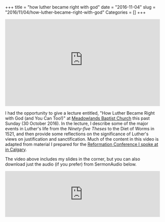 +++
title = "how luther became right with god"
date = "2016-11-04"
slug = "2016/11/04/how-luther-became-right-with-god"
Categories = []
+++

<!-- Youtube -->
<style>.embed-container { position: relative; padding-bottom: 56.25%; height: 0; overflow: hidden; max-width: 100%; } .embed-container iframe, .embed-container object, .embed-container embed { position: absolute; top: 0; left: 0; width: 100%; height: 100%; }</style><div class='embed-container'><iframe src='https://www.youtube-nocookie.com/embed/3wQv6hM6ywQ?rel=0' frameborder='0' allowfullscreen></iframe></div>

I had the opportunity to give a lecture entitled, "How Luther Became Right with God (and You Can Too!)" at [Meadowlands Baptist Church](http://www.meadowlandsbaptist.com/) this past Sunday (30 October 2016). In the lecture, I describe some of the major events in Luther's life from the *Ninety-five Theses* to the Diet of Worms in 1521, and then provide some reflections on the significance of Luther's views on justification and sanctification. Much of the content in this video is adapted from material I prepared for the [Reformation Conference I spoke at in Calgary](http://duncanjohnson.ca/blog/2016/10/08/reformation-conference-in-calgary/).

The video above includes my slides in the corner, but you can also download just the audio (if you prefer) from SermonAudio below. 

<!-- SermonAudio -->
<iframe style="min-width: 225px;" width="100%" height="150" frameborder="0" src="https://www.sermonaudio.com/saplayer/player_embed.asp?SID=1030162124543&theme=light"></iframe>
